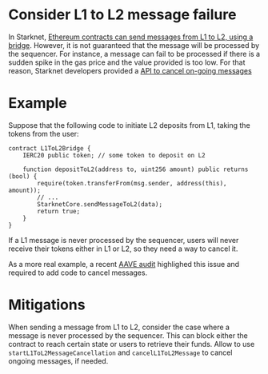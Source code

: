 # Consider L1 to L2 message failure

In Starknet, [Ethereum contracts can send messages from L1 to L2, using a bridge](https://docs.starknet.io/documentation/architecture_and_concepts/L1-L2_Communication/messaging-mechanism/). However, it is not guaranteed that the message will be processed by the sequencer.
For instance, a message can fail to be processed if there is a sudden spike in the gas price and the value provided is too low. For that reason, Starknet developers provided a
[API to cancel on-going messages](https://docs.starknet.io/documentation/architecture_and_concepts/L1-L2_Communication/messaging-mechanism/#l2-l1_message_cancellation)

# Example

Suppose that the following code to initiate L2 deposits from L1, taking the tokens from the user:

```solidity
contract L1ToL2Bridge {
    IERC20 public token; // some token to deposit on L2

    function depositToL2(address to, uint256 amount) public returns (bool) {
        require(token.transferFrom(msg.sender, address(this), amount));
        // ...
        StarknetCore.sendMessageToL2(data);
        return true;
    }
}
```

If a L1 message is never processed by the sequencer, users will never receive their tokens either in L1 or L2, so they need a way to cancel it.

As a more real example, a recent [AAVE audit](https://github.com/aave-starknet-project/aave-starknet-bridge/pull/106#issue-1336925381) highlighed this issue and required to add code to cancel messages.

# Mitigations

When sending a message from L1 to L2, consider the case where a message is never processed by the sequencer. This can block either the contract to reach certain state or users to retrieve their funds. Allow to use `startL1ToL2MessageCancellation` and `cancelL1ToL2Message` to cancel ongoing messages, if needed.
